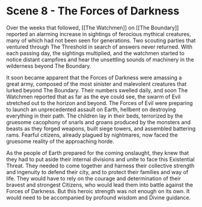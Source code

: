 # Scene 8 - The Forces of Darkness

Over the weeks that followed, [[The Watchmen]] on [[The Boundary]] reported an alarming increase in sightings of ferocious mythical creatures, many of which had not been seen for generations. Two scouting parties that ventured through The Threshold in search of answers never returned. With each passing day, the sightings multiplied, and the watchmen started to notice distant campfires and hear the unsettling sounds of machinery in the wilderness beyond The Boundary.

It soon became apparent that the Forces of Darkness were amassing a great army, composed of the most sinister and malevolent creatures that lurked beyond The Boundary. Their numbers swelled daily, and soon The Watchmen reported that as far as the eye could see, the swarm of Evil stretched out to the horizon and beyond. The Forces of Evil were preparing to launch an unprecedented assault on Earth, hellbent on destroying everything in their path. The children lay in their beds, terrorized by the gruesome cacophony of snarls and groans produced by the monsters and beasts as they forged weapons, built siege towers, and assembled battering rams. Fearful citizens, already plagued by nightmares, now faced the gruesome reality of the approaching horde.

As the people of Earth prepared for the coming onslaught, they knew that they had to put aside their internal divisions and unite to face this Existential Threat. They needed to come together and harness their collective strength and ingenuity to defend their city, and to protect their families and way of life. They would have to rely on the courage and determination of their bravest and strongest Citizens, who would lead them into battle against the Forces of Darkness. But this heroic strength was not enough on its own. It would need to be accompanied by profound wisdom and Divine guidance.